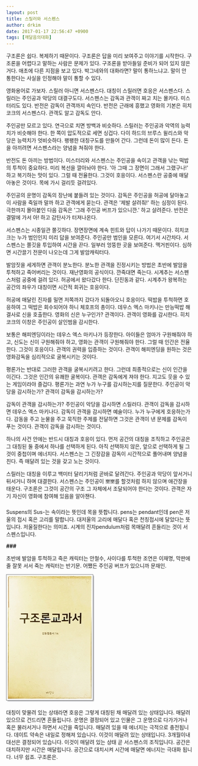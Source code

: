 ```yaml
---
layout: post
title: 스릴러와 서스펜스
author: drkim
date: 2017-01-17 22:56:47 +0900
tags: [깨달음의대화]
---
```





  구조론은 쉽다. 복제하기 때문이다. 구조론은 답을 미리 보여주고 이야기를 시작한다. 구조론을 어렵다고 말하는 사람은 문제가 있다. 구조론을 받아들일 준비가 되어 있지 않은 거다. 애초에 다른 지점을 보고 있다. 박그네와의 대화라면? 말이 통하느냐고. 말이 안 통한다는 사실을 인정해야 말이 통할 수 있다.


  



  영화용어로 가보자. 스릴러 아니면 서스펜스다. 대칭이 스릴러면 호응은 서스펜스다. 스릴러는 주인공과 악당의 대결구도다. 서스펜스는 감독과 관객이 짜고 치는 몰카다. 미스터리도 있다. 반전은 감독이 관객까지 속인다. 반전은 근래에 흥했고 영화의 기본은 히치코크의 서스펜스다. 관객도 알고 감독도 안다.


  



  주인공만 모르고 있다. 연극으로 치면 방백과 비슷하다. 스릴러는 주인공과 악역의 능력치가 비슷해야 한다. 한 쪽이 압도적으로 세면 싱겁다. 다이 하드의 브루스 윌리스와 악당은 능력치가 엇비슷하다. 팽팽한 대칭구도를 만들어 간다. 그런데 돈이 많이 든다. 돈을 아끼려면 서스펜스라는 양념을 쳐줘야 한다.


  



  반전도 돈 아끼는 방법이다. 미스터리와 서스펜스는 주인공을 속이고 관객을 낚는 떡밥의 투척이 중요하다. 미리 복선을 깔아놔야 한다. '아 그때 그 장면이 그래서 그랬구나!' 하고 복기하는 맛이 있다. 그럴 때 전율한다. 그것이 호응이다. 서스펜스란 공중에 매달아놓은 것이다. 목에 가시 걸리듯 걸려있다.


  



  주인공의 운명이 감독의 장난에 붙들려 있는 것이다. 감독은 주인공을 허공에 달아놓고 이 사람을 죽일까 말까 하고 관객에게 묻는다. 관객은 '제발 살려줘!' 하는 심정이 된다. 극한까지 몰아붙인 다음 감독은 '그래 주인공 버프가 있으니깐.' 하고 살려준다. 반전은 결말에 가서 아! 하고 감탄사가 터져나온다.


  



  서스펜스는 시종일관 쫄깃하다. 장면장면에 계속 힌트와 답이 나가기 때문이다. 히치코크는 누가 범인인지 미리 답을 보여준다. 주인공만 범인을 모른다. 여기서 시간차다. 서스펜스는 쫄깃을 투입하여 시간을 끈다. 일부러 엉뚱한 곳을 보여준다. 맥거핀이다. 심하면 시간끌기 전문이 나오는데 그게 발암캐릭터다.


  



  발암짓을 세게하면 관객이 분노한다. 분노한 관객을 진정시키는 방법은 초반에 발암을 투척하고 죽어버리는 것이다. 재난영화의 공식이다. 깐죽대면 죽는다. 시계추는 서스펜스처럼 공중에 걸려 있다. 허공에서 왔다갔다 한다. 단진동과 같다. 시계추가 왕복하는 공간의 좌우가 대칭이면 시간적 회귀는 호응이다.


  



  허공에 매달린 진자를 밀면 저쪽까지 갔다가 되돌아오니 호응이다. 떡밥을 투척하면 호응하여 그 떡밥은 회수되어야 하니 체호프의 총이다. 데우스 엑스 마키나는 만능떡밥 해결사로 신을 호출한다. 영화의 신은 누구인가? 관객이다. 관객이 영화를 감시한다. 히치코크의 이창은 주인공이 살인범을 감시한다.


  



  보통은 해피엔딩이라는 데우스 엑스 마키나가 등장한다. 아이들은 엄마가 구원해줘야 하고, 신도는 신이 구원해줘야 하고, 영화는 관객이 구원해줘야 한다. 그럴 때 인간은 전율한다. 그것이 호응이다. 관객의 권력을 입증하는 것이다. 관객이 해피엔딩을 원하는 것은 영화감독을 심리적으로 굴복시키는 것이다.


  



  평론가는 반대로 그러한 관객을 굴복시키려고 한다. 그런데 최종적으로는 신이 인간을 이긴다. 그것은 인간의 유쾌한 굴복이다. 관객은 감독에게 져야 한다. 지고도 웃을 수 있는 게임이라야 즐겁다. 평론가는 과연 누가 누구를 감시하는지를 질문한다. 주인공이 악당을 감시하는가? 관객이 감독을 감시하는가?


  



  감독이 관객을 감시하는가? 주인공이 악당을 감시하면 스릴러다. 관객이 감독을 감시하면 데우스 엑스 마키나다. 감독이 관객을 감시하면 예술이다. 누가 누구에게 호응하는가다. 감동을 주고 눈물을 주고 묵직한 주제를 전달하면 그것은 관객이 낸 문제를 감독이 푸는 것이다. 관객이 감독을 감시하는 것이다.


  



  하나의 사건 안에는 반드시 대칭과 호응이 있다. 먼저 공간의 대칭을 조직하고 주인공은 그 대칭된 둘 중에서 하나를 선택하게 된다. 아직 선택하지 않은, 앞으로 선택하게 될 그것이 중첩이며 에너지다. 서스펜스는 그 긴장감을 감독이 시간적으로 풀어내며 양념을 친다. 즉 매달려 있는 것을 갖고 노는 것이다.


  



  스릴러는 대칭을 이루고 백미터 달리기처럼 곧바로 달려간다. 주인공과 악당이 앞서거니 뒤서거니 하며 대결한다. 서스펜스는 주인공이 뽀뽀를 할것처럼 하지 않으며 애간장을 태운다. 구조론은 그것이 공간의 구조 그 자체에서 조달되어야 한다는 것이다. 관객은 자기 자신이 영화에 참여해 있음을 알아챈다.



  


   ###


  


Suspens의 Sus-는 속이라는 뜻인데 목을 뜻합니다. pens는 pendant인데 pen은 저울의 접시 혹은 고리를 말합니다. 대저울의 고리에 매달다 혹은 천칭접시에 달았다는 뜻입니다. 저울질한다는 의미죠. 시계의 진자pendulum처럼 목매달려 흔들리는 것이 서스펜스입니다.

  


**###**

  


초반에 발암을 투척하고 죽은 캐릭터는 안철수, 사이다를 투척한 조연은 이재명, 막판에 줄 잘못 서서 죽는 캐릭터는 반기문. 어쨌든 주인공 버프가 있으니까 문재인.


  


  ![](/files/attach/images/198/680/800/20170108_234810.jpg)


  


  대칭이 맞물려 있는 상태라면 호응은 그렇게 대칭된 채 매달려 있는 상태입니다. 매달려 있으므로 건드리면 흔들립니다. 운명은 결정되어 있고 인물은 그 운명으로 다가가거나 혹은 물러서거나 하면서 시간을 죽입니다. 매달려 있을 때 에너지는 극적으로 충전됩니다. 데이트 약속은 내일로 정해져 있습니다. 이것이 매달려 있는 상태입니다. 3개월이내 대선은 결정되어 있습니다. 이것이 매달려 있는 상태 곧 서스펜스의 조직입니다. 공간은 대치하지만 시간은 매달립니다. 공간으로 대치시켜 시간에 매달면 에너지는 극대화 됩니다. 너무 쉽죠. 구조론은.